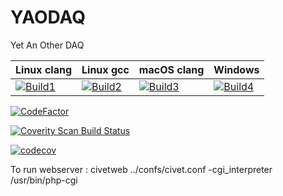 # YAODAQ  
Yet An Other DAQ 

<p align="center"> 
 
| Linux clang       | Linux gcc         | macOS clang       | Windows           |
|-------------------|-------------------|-------------------|-------------------|
| [![Build1][1]][5] | [![Build2][2]][5] | [![Build3][3]][5] | [![Build4][4]][5] |
 
 
[1]: https://travis-matrix-badges.herokuapp.com/repos/RPClab/YAODAQ/branches/master/1?use_travis_com=true
[2]: https://travis-matrix-badges.herokuapp.com/repos/RPClab/YAODAQ/branches/master/2?use_travis_com=true
[3]: https://travis-matrix-badges.herokuapp.com/repos/RPClab/YAODAQ/branches/master/3?use_travis_com=true
[4]: https://travis-matrix-badges.herokuapp.com/repos/RPClab/YAODAQ/branches/master/4?use_travis_com=true
[5]: https://travis-ci.org/RPClab/YAODAQ
</p>
 





[![CodeFactor](https://www.codefactor.io/repository/github/rpclab/yaodaq/badge)](https://www.codefactor.io/repository/github/rpclab/yaodaq)

<a href="https://scan.coverity.com/projects/rpcla-">
  <img alt="Coverity Scan Build Status"
       src="https://scan.coverity.com/projects/19567/badge.svg"/>
</a>

[![codecov](https://codecov.io/gh/RPClab/YAODAQ/branch/master/graph/badge.svg)](https://codecov.io/gh/RPClab/YAODAQ)

To run webserver : civetweb ../confs/civet.conf -cgi_interpreter /usr/bin/php-cgi
